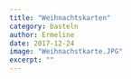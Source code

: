 ```yaml
---
title: "Weihnachtskarten"
category: basteln
author: Ermeline
date: 2017-12-24
image: "Weihnachstkarte.JPG"
excerpt: ""
---
```


